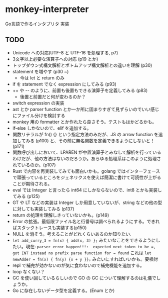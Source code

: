 # monkey-interpreter
Go言語で作るインタプリタ 実装

## TODO
- Unicode への対応(UTF-8 と UTF-16 を処理する, p7)
- 3文字以上必要な演算子への対応 (p19 とか)
- トップダウン式構文解析とボトムアップ構文解析との違いを理解 (p30)
- statement を増やす (p30 ~)
  - 今は let と return のみ
- if を statement でなく expression にしてみる (p93)
- ++ や -- のように、前置も後置もできる演算子を定義してみる (p83)
  - 後置と前置だと何が変わるのか？
- switch expression の実装 
- ast とか parser function とか一か所に固まりすぎて見ずらいのでいい感じにファイル分けを検討する
- monkey 用の formatter とか作れたら良さそう。テストもはかどるかも。
- if-else しかないので、elif を追加する。
- 関数リテラルが fn() {} という指定方法のみだが、JS の arrow function を追加してみる (p100) と、その前に無名関数を定義できるようにしないと！(p171)
- 関数呼び出しにおいて、LPAREN が中置演算子とみなして解析を行っているわけだが、他の方法はないのだろうか。あらゆる処理系はこのように処理されているのか。(p107)
- Rust で内容を再実装してみても面白いかも。golang ではインターフェースで頑張っているところをジェネリクスを使えば簡潔に書けて可読性が上がることが期待される。
- eval では Integer と言ったら int64 にしかならないので、int8 とかも実装してみる (p125)
- GT や LT などの実装は Integer しか用意していないが、string などの他の型に対しても実装してみる (p137)
- return の処理を理解しきっていないかも。(p149)
- Error の拡張。最低限ファイル名と行番号は調べられるようにする。できればスタックトレースも実装する(p150)
- NULL を消そう。考えることがどれくらいあるのか知りたい.
- `let add_curry_3 = fn(x) { add(x, 3) };` みたいなことをできるようにしたい。現在: `parser error happen!!!: 
        expected next token to be =, got INT instead
        no prefix parse function for = found` これは `let newAdder = fn(x) { fn(y) {x + y }};` みたいにすればいいかも。要検討
- repl で補完が効かないのが気に食わないので補完機能を追加する。
- loop なくない？        
- GC を使い回しているらしいので GO の GC について理解するのは礼儀でしょうか。
- Go に存在しないデータ型を定義する。(Enum とか)
